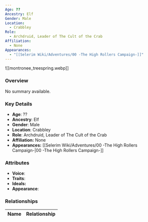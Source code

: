 ```yaml
---
Age: ??
Ancestry: Elf
Gender: Male
Location:
  - Crabbley
Role:
  - Archdruid, Leader of The Cult of the Crab
Affiliation:
  - None
Appearances:
  - "[[Selerim Wiki/Adventures/00 -The High Rollers Campaign-]]"
---
```


![[montronee_treespring.webp]]

### Overview
No summary available.

### Key Details
- **Age**: ??
- **Ancestry**: Elf
- **Gender**: Male
- **Location**: Crabbley
- **Role**: Archdruid, Leader of The Cult of the Crab
- **Affiliation:** None
- **Appearances:** [[Selerim Wiki/Adventures/00 -The High Rollers Campaign-\|00 -The High Rollers Campaign-]]

### Attributes
- **Voice**: 
- **Traits**: 
- **Ideals:** 
- **Appearance**:

### Relationships

| Name  | Relationship |
| ----- | ------------ |
